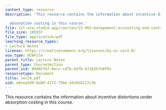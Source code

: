 ```yaml
---
content_type: resource
description: 'This resource contains the information about incentive distortions under

  absorption costing in this course.'
file: /ol-ocw-studio-app/courses/15-963-management-accounting-and-control-spring-2007/e0cea5d98a8841f275be44102b117c3b_lec14.pdf
file_size: 185937
file_type: application/pdf
learning_resource_types:
- Lecture Notes
license: https://creativecommons.org/licenses/by-nc-sa/4.0/
ocw_type: OCWFile
parent_title: Lecture Notes
parent_type: CourseSection
parent_uid: 09db57b7-6ecc-cd7b-5d76-b71b35fe0f91
resourcetype: Document
title: lec14.pdf
uid: e0cea5d9-8a88-41f2-75be-44102b117c3b
---
```

This resource contains the information about incentive distortions under
absorption costing in this course.